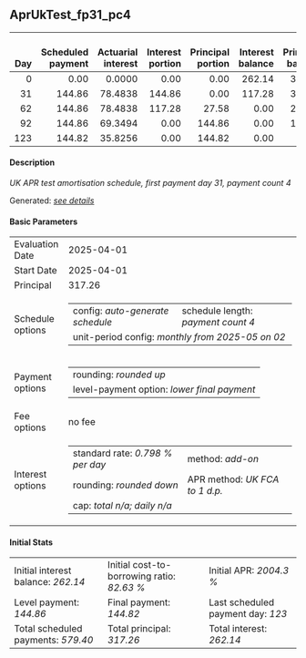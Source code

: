 <h2>AprUkTest_fp31_pc4</h2>
<table>
    <thead style="vertical-align: bottom;">
        <th style="text-align: right;">Day</th>
        <th style="text-align: right;">Scheduled payment</th>
        <th style="text-align: right;">Actuarial interest</th>
        <th style="text-align: right;">Interest portion</th>
        <th style="text-align: right;">Principal portion</th>
        <th style="text-align: right;">Interest balance</th>
        <th style="text-align: right;">Principal balance</th>
        <th style="text-align: right;">Total actuarial interest</th>
        <th style="text-align: right;">Total interest</th>
        <th style="text-align: right;">Total principal</th>
    </thead>
    <tr style="text-align: right;">
        <td class="ci00">0</td>
        <td class="ci01" style="white-space: nowrap;">0.00</td>
        <td class="ci02">0.0000</td>
        <td class="ci03">0.00</td>
        <td class="ci04">0.00</td>
        <td class="ci05">262.14</td>
        <td class="ci06">317.26</td>
        <td class="ci07">0.0000</td>
        <td class="ci08">0.00</td>
        <td class="ci09">0.00</td>
    </tr>
    <tr style="text-align: right;">
        <td class="ci00">31</td>
        <td class="ci01" style="white-space: nowrap;">144.86</td>
        <td class="ci02">78.4838</td>
        <td class="ci03">144.86</td>
        <td class="ci04">0.00</td>
        <td class="ci05">117.28</td>
        <td class="ci06">317.26</td>
        <td class="ci07">78.4838</td>
        <td class="ci08">144.86</td>
        <td class="ci09">0.00</td>
    </tr>
    <tr style="text-align: right;">
        <td class="ci00">62</td>
        <td class="ci01" style="white-space: nowrap;">144.86</td>
        <td class="ci02">78.4838</td>
        <td class="ci03">117.28</td>
        <td class="ci04">27.58</td>
        <td class="ci05">0.00</td>
        <td class="ci06">289.68</td>
        <td class="ci07">156.9676</td>
        <td class="ci08">262.14</td>
        <td class="ci09">27.58</td>
    </tr>
    <tr style="text-align: right;">
        <td class="ci00">92</td>
        <td class="ci01" style="white-space: nowrap;">144.86</td>
        <td class="ci02">69.3494</td>
        <td class="ci03">0.00</td>
        <td class="ci04">144.86</td>
        <td class="ci05">0.00</td>
        <td class="ci06">144.82</td>
        <td class="ci07">226.3169</td>
        <td class="ci08">262.14</td>
        <td class="ci09">172.44</td>
    </tr>
    <tr style="text-align: right;">
        <td class="ci00">123</td>
        <td class="ci01" style="white-space: nowrap;">144.82</td>
        <td class="ci02">35.8256</td>
        <td class="ci03">0.00</td>
        <td class="ci04">144.82</td>
        <td class="ci05">0.00</td>
        <td class="ci06">0.00</td>
        <td class="ci07">262.1425</td>
        <td class="ci08">262.14</td>
        <td class="ci09">317.26</td>
    </tr>
</table>
<h4>Description</h4>
<p><i>UK APR test amortisation schedule, first payment day 31, payment count 4</i></p>
<p>Generated: <i><a href="../GeneratedDate.html">see details</a></i></p>
<h4>Basic Parameters</h4>
<table>
    <tr>
        <td>Evaluation Date</td>
        <td>2025-04-01</td>
    </tr>
    <tr>
        <td>Start Date</td>
        <td>2025-04-01</td>
    </tr>
    <tr>
        <td>Principal</td>
        <td>317.26</td>
    </tr>
    <tr>
        <td>Schedule options</td>
        <td>
            <table>
                <tr>
                    <td>config: <i>auto-generate schedule</i></td>
                    <td>schedule length: <i><i>payment count</i> 4</i></td>
                </tr>
                <tr>
                    <td colspan="2" style="white-space: nowrap;">unit-period config: <i>monthly from 2025-05 on 02</i></td>
                </tr>
            </table>
        </td>
    </tr>
    <tr>
        <td>Payment options</td>
        <td>
            <table>
                <tr>
                    <td>rounding: <i>rounded up</i></td>
                </tr>
                <tr>
                    <td>level-payment option: <i>lower&nbsp;final&nbsp;payment</i></td>
                </tr>
            </table>
        </td>
    </tr>
    <tr>
        <td>Fee options</td>
        <td>no fee
        </td>
    </tr>
    <tr>
        <td>Interest options</td>
        <td>
            <table>
                <tr>
                    <td>standard rate: <i>0.798 % per day</i></td>
                    <td>method: <i>add-on</i></td>
                </tr>
                <tr>
                    <td>rounding: <i>rounded down</i></td>
                    <td>APR method: <i>UK FCA to 1 d.p.</i></td>
                </tr>
                <tr>
                    <td colspan="2">cap: <i>total <i>n/a</i>; daily <i>n/a</i></td>
                </tr>
            </table>
        </td>
    </tr>
</table>
<h4>Initial Stats</h4>
<table>
    <tr>
        <td>Initial interest balance: <i>262.14</i></td>
        <td>Initial cost-to-borrowing ratio: <i>82.63 %</i></td>
        <td>Initial APR: <i>2004.3 %</i></td>
    </tr>
    <tr>
        <td>Level payment: <i>144.86</i></td>
        <td>Final payment: <i>144.82</i></td>
        <td>Last scheduled payment day: <i>123</i></td>
    </tr>
    <tr>
        <td>Total scheduled payments: <i>579.40</i></td>
        <td>Total principal: <i>317.26</i></td>
        <td>Total interest: <i>262.14</i></td>
    </tr>
</table>